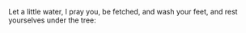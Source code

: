 Let a little water, I pray you, be fetched, and wash your feet, and rest yourselves under the tree:
